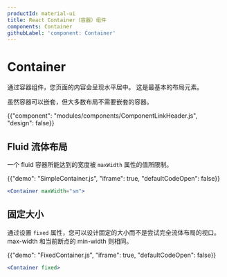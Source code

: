 ```yaml
---
productId: material-ui
title: React Container（容器）组件
components: Container
githubLabel: 'component: Container'
---
```


# Container

<p class="description">通过容器组件，您页面的内容会呈现水平居中。 这是最基本的布局元素。</p>

虽然容器可以嵌套，但大多数布局不需要嵌套的容器。

{{"component": "modules/components/ComponentLinkHeader.js", "design": false}}

## Fluid 流体布局

一个 fluid 容器所能达到的宽度被 `maxWidth` 属性的值所限制。

{{"demo": "SimpleContainer.js", "iframe": true, "defaultCodeOpen": false}}

```jsx
<Container maxWidth="sm">
```

## 固定大小

通过设置 `fixed` 属性，您可以设计固定的大小而不是尝试完全流体布局的视口。 max-width 和当前断点的 min-width 则相同。

{{"demo": "FixedContainer.js", "iframe": true, "defaultCodeOpen": false}}

```jsx
<Container fixed>
```
